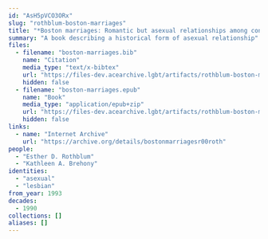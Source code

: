 ```yaml
---
id: "AsH5pVCO3ORx"
slug: "rothblum-boston-marriages"
title: "*Boston marriages: Romantic but asexual relationships among contemporary lesbians*"
summary: "A book describing a historical form of asexual relationship"
files:
  - filename: "boston-marriages.bib"
    name: "Citation"
    media_type: "text/x-bibtex"
    url: "https://files-dev.acearchive.lgbt/artifacts/rothblum-boston-marriages/boston-marriages.bib"
    hidden: false
  - filename: "boston-marriages.epub"
    name: "Book"
    media_type: "application/epub+zip"
    url: "https://files-dev.acearchive.lgbt/artifacts/rothblum-boston-marriages/boston-marriages.epub"
    hidden: false
links:
  - name: "Internet Archive"
    url: "https://archive.org/details/bostonmarriagesr00roth"
people:
  - "Esther D. Rothblum"
  - "Kathleen A. Brehony"
identities:
  - "asexual"
  - "lesbian"
from_year: 1993
decades:
  - 1990
collections: []
aliases: []
---
```

